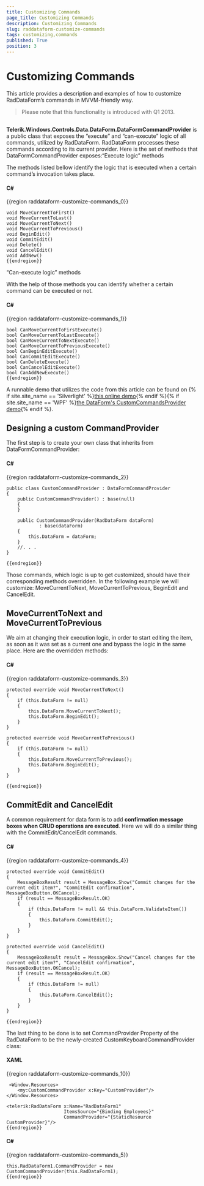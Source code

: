 ```yaml
---
title: Customizing Commands
page_title: Customizing Commands
description: Customizing Commands
slug: raddataform-customize-commands
tags: customizing,commands
published: True
position: 3
---
```


# Customizing Commands



This article provides a description and examples of how to customize RadDataForm’s commands in MVVM-friendly way. 

>Please note that this functionality is introduced with Q1 2013.

## 

__Telerik.Windows.Controls.Data.DataForm.DataFormCommandProvider__ is a public class that exposes the “execute” and “can-execute” logic of all commands, utilized by RadDataForm. RadDataForm processes these commands according to its current provider. Here is the set of methods that DataFormCommandProvider exposes:“Execute logic” methods

The methods listed bellow identify the logic that is executed when a certain command’s invocation takes place.

#### __C#__

{{region raddataform-customize-commands_0}}

	void MoveCurrentToFirst()
	void MoveCurrentToLast()
	void MoveCurrentToNext()
	void MoveCurrentToPrevious()
	void BeginEdit()
	void CommitEdit()
	void Delete()
	void CancelEdit()
	void AddNew()
	{{endregion}}

“Can-execute logic” methods

With the help of those methods you can identify whether a certain command can be executed or not.

#### __C#__

{{region raddataform-customize-commands_1}}

	bool CanMoveCurrentToFirstExecute()
	bool CanMoveCurrentToLastExecute()
	bool CanMoveCurrentToNextExecute()
	bool CanMoveCurrentToPreviousExecute()
	bool CanBeginEditExecute()
	bool CanCommitEditExecute()
	bool CanDeleteExecute()
	bool CanCancelEditExecute()
	bool CanAddNewExecute()
	{{endregion}}



A runnable demo that utilizes the code from this article can be found on {% if site.site_name == 'Silverlight' %}[this online demo](http://demos.telerik.com/silverlight/#DataForm/CustomCommandsProvider){% endif %}{% if site.site_name == 'WPF' %}[the DataForm's CustomCommandsProvider demo](http://demos.telerik.com/wpf/){% endif %}.
        

## Designing a custom CommandProvider

The first step is to create your own class that inherits from DataFormCommandProvider:

#### __C#__

{{region raddataform-customize-commands_2}}

	public class CustomCommandProvider : DataFormCommandProvider
	{
		public CustomCommandProvider() : base(null)
		{
		}
	 
		public CustomCommandProvider(RadDataForm dataForm)
				: base(dataForm)
		{
			this.DataForm = dataForm;
		}
		//. . .
	}
	
	{{endregion}}



Those commands, which logic is up to get customized, should have their corresponding methods overridden. In the following example we will customize: MoveCurrentToNext, MoveCurrentToPrevious, BeginEdit and CancelEdit.

## MoveCurrentToNext and MoveCurrentToPrevious

We aim at changing their execution logic, in order to start editing the item, as soon as it was set as a current one and bypass the logic in the same place. Here are the overridden methods:

#### __C#__

{{region raddataform-customize-commands_3}}

	protected override void MoveCurrentToNext()
	{
		if (this.DataForm != null)
		{
			this.DataForm.MoveCurrentToNext();
			this.DataForm.BeginEdit();
		}
	}
	 
	protected override void MoveCurrentToPrevious()
	{
		if (this.DataForm != null)
		{
			this.DataForm.MoveCurrentToPrevious();
			this.DataForm.BeginEdit();
		}
	}
	
	{{endregion}}



## CommitEdit and CancelEdit

A common requirement for data form is to add __confirmation message boxes when CRUD operations are executed__. Here we will do a similar thing with the CommitEdit/CancelEdit commands.

#### __C#__

{{region raddataform-customize-commands_4}}

	protected override void CommitEdit()
	{
		MessageBoxResult result = MessageBox.Show("Commit changes for the current edit item?", "CommitEdit confirmation", MessageBoxButton.OKCancel);
		if (result == MessageBoxResult.OK)
		{
			if (this.DataForm != null && this.DataForm.ValidateItem())
			{
				this.DataForm.CommitEdit();
			}
		}			
	}
	 
	protected override void CancelEdit()
	{
		MessageBoxResult result = MessageBox.Show("Cancel changes for the current edit item?", "CancelEdit confirmation", MessageBoxButton.OKCancel);
		if (result == MessageBoxResult.OK)
		{
			if (this.DataForm != null)
			{
				this.DataForm.CancelEdit();
			}
		}	
	}
	
	{{endregion}}



The last thing to be done is to set CommandProvider Property of the RadDataForm to be the newly-created CustomKeyboardCommandProvider class:
        

#### __XAML__

{{region raddataform-customize-commands_10}}

	 <Window.Resources>
	    <my:CustomCommandProvider x:Key="CustomProvider"/>
	</Window.Resources>
	
	<telerik:RadDataForm x:Name="RadDataForm1"
	                     ItemsSource="{Binding Employees}" 
	                     CommandProvider="{StaticResource CustomProvider}"/>
	{{endregion}}



#### __C#__

{{region raddataform-customize-commands_5}}

	this.RadDataForm1.CommandProvider = new CustomCommandProvider(this.RadDataForm1);
	{{endregion}}
